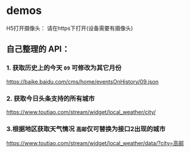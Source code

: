 # demos


H5打开摄像头： 请在https下打开(设备需要有摄像头)


## 自己整理的 API：
### 1. 获取历史上的今天 ``09`` 可修改为其它月份 
https://baike.baidu.com/cms/home/eventsOnHistory/09.json

### 2. 获取今日头条支持的所有城市
https://www.toutiao.com/stream/widget/local_weather/city/

### 3.根据地区获取天气情况 ``高邮``仅可替换为接口2出现的城市
https://www.toutiao.com/stream/widget/local_weather/data/?city=高邮
